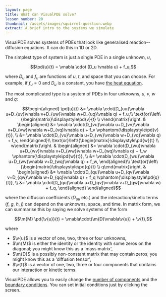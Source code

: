 ```yaml
---
layout: page
title: What can VisualPDE solve?
lesson_number: 20
thumbnail: /assets/images/squirrel-question.webp
extract: A brief intro to the systems we simulate
---
```


VisualPDE solves systems of PDEs that look like generalised reaction--diffusion equations. It can do this in 1D or 2D.

The simplest type of system is just a single PDE in a single unknown, $u$,

$$\pd{u}{t} = \vnabla \cdot (D_u \vnabla u) + f_u,$$

where $D_u$ and $f_u$ are functions of $u$, $t$, and space that you can choose. For example, if $f_u=0$ and $D_u$ is a constant, you have [the heat equation](/basic-pdes/heat-equation). 

The most complicated type is a system of PDEs in four unknowns, $u$, $v$, $w$ and $q$:

$$\begin{aligned}
\pd{u}{t} &= \vnabla \cdot(D_{uu}\vnabla u+D_{uv}\vnabla v+D_{uw}\vnabla w+D_{uq}\vnabla q) + f_u,\\
\text{or}\left\{\begin{matrix}\displaystyle\pd{v}{t} \\ v\end{matrix}\right. & 
\begin{aligned}
    &= \vnabla \cdot(D_{vu}\vnabla u+D_{vv}\vnabla v+D_{vw}\vnabla w+D_{vq}\vnabla q) + f_v \vphantom{\displaystyle\pd{v}{t}}, \\
    &= \vnabla \cdot(D_{vu}\vnabla u+D_{vw}\vnabla w+D_{vq}\vnabla q) + f_v,
\end{aligned}\\
\text{or}\left\{\begin{matrix}\displaystyle\pd{w}{t} \\ w\end{matrix}\right. & 
\begin{aligned}
    &= \vnabla \cdot(D_{wu}\vnabla u+D_{wv}\vnabla v+D_{ww}\vnabla w+D_{wq}\vnabla q) + f_w \vphantom{\displaystyle\pd{w}{t}}, \\
    &= \vnabla \cdot(D_{wu}\vnabla u+D_{wv}\vnabla v+D_{wq}\vnabla q) + f_w,
\end{aligned}\\
\text{or}\left\{\begin{matrix}\displaystyle\pd{q}{t} \\ q\end{matrix}\right. & 
\begin{aligned}
    &= \vnabla \cdot(D_{qu}\vnabla u+D_{qv}\vnabla v+D_{qw}\vnabla w+D_{qq}\vnabla q) + f_q \vphantom{\displaystyle\pd{q}{t}}, \\
    &= \vnabla \cdot(D_{qu}\vnabla u+D_{qv}\vnabla v+D_{qw}\vnabla w) + f_q,
\end{aligned}
\end{aligned}$$

where the diffusion coefficients ($D_{uu}$ etc.) and the interaction/kinetic terms ($f$, $g$, $h$, $j$) can depend on the unknowns, space, and time. In matrix form, we can summarise this by saying we solve systems of the form

$$\m{M} \pd{\v{u}}{t} = \vnabla\cdot(\m{D}\vnabla\v{u}) + \v{f},$$

where

* $\v{u}$ is a vector of one, two, three or four unknowns,
* $\m{M}$ is either the identity or the identity with some zeros on the diagonal; you might know this as a 'mass matrix',
* $\m{D}$ is a possibly non-constant matrix that may contain zeros; you might know this as a 'diffusion tensor',
* $\v{f}$ is a vector of one, two, three or four components that contains our interaction or kinetic terms.

VisualPDE allows you to easily change the [number of components](quick-start#equations) and the [boundary conditions](quick-start#boundary-conditions). You can set initial conditions just by clicking the screen.

